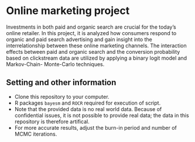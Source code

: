 # Online marketing project
Investments in both paid and organic search are crucial for the today’s online retailer. In this project, it is analyzed how consumers respond to organic and paid search advertising and gain insight into the interrelationship between these online marketing channels. The interaction effects between paid and organic search and the conversion probability based on clickstream data are utilized by applying a binary logit model and Markov-Chain- Monte-Carlo techniques. 

## Setting and other information

* Clone this repository to your computer.
* R packages `bayesm` and `ROCR` required for execution of script.
* Note that the provided data is no real world data. Because of confidential issues, it is not possible to provide real data; the data in this repository is therefore artifical.  
* For more accurate results, adjust the burn-in period and number of MCMC iterations.


